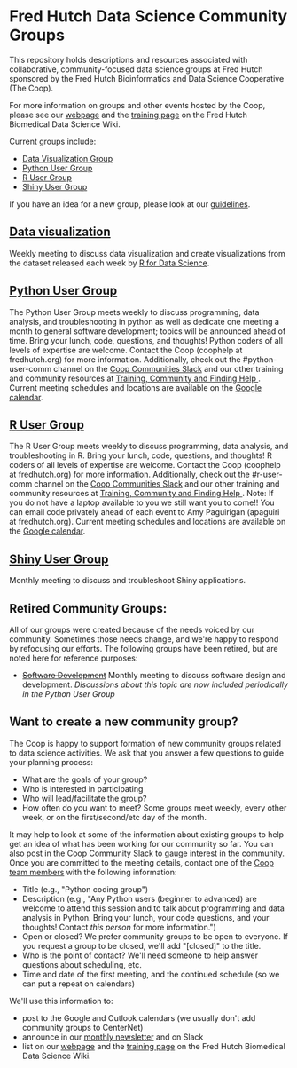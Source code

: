 # Fred Hutch Data Science Community Groups

This repository holds descriptions and resources associated with collaborative, community-focused data science groups at Fred Hutch sponsored by the Fred Hutch Bioinformatics and Data Science Cooperative (The Coop).

For more information on groups and other events hosted by the Coop, please see our [webpage](https://research.fhcrc.org/coop/en/community/hosted-groups.html) and the [training page](https://github.com/fredhutch/community_groups) on the Fred Hutch Biomedical Data Science Wiki.

Current groups include:

- [Data Visualization Group](#data-visualization)
- [Python User Group](#python-coding)
- [R User Group](#r-coding)
- [Shiny User Group](#shiny-applications)

If you have an idea for a new group, please look at our [guidelines](#want-to-create-a-new-community-group).

## [Data visualization](data_viz.md)

Weekly meeting to discuss data visualization and create visualizations from the dataset released each week by [R for Data Science](https://github.com/rfordatascience/tidytuesday).

## [Python User Group](python_coding.md)

The Python User Group meets weekly to discuss programming, data analysis, and troubleshooting in python as well as dedicate one meeting a month to general software development; topics will be announced ahead of time. Bring your lunch, code, questions, and thoughts! Python coders of all levels of expertise are welcome. Contact the Coop (coophelp at fredhutch.org) for more information. Additionally, check out the #python-user-comm channel on the [Coop Communities Slack](https://fhbig.slack.com/) and our other training and community resources at [Training, Community and Finding Help
](https://sciwiki.fredhutch.org/scicomputing/reference_training/). Current meeting schedules and locations are available on the [Google calendar](https://calendar.google.com/calendar/r?cid=Z2QzMGRsaWZyaTRmdTdoMTA0Y3VxZGowZGdAZ3JvdXAuY2FsZW5kYXIuZ29vZ2xlLmNvbQ).

## [R User Group](R_coding.md)

The R User Group meets weekly to discuss programming, data analysis, and troubleshooting in R. Bring your lunch, code, questions, and thoughts! R coders of all levels of expertise are welcome. Contact the Coop (coophelp at fredhutch.org) for more information. Additionally, check out the #r-user-comm channel on the [Coop Communities Slack](https://fhbig.slack.com/) and our other training and community resources at [Training, Community and Finding Help
](https://sciwiki.fredhutch.org/scicomputing/reference_training/). Note: If you do not have a laptop available to you we still want you to come!! You can email code privately ahead of each event to Amy Paguirigan (apaguiri at fredhutch.org). Current meeting schedules and locations are available on the [Google calendar](https://calendar.google.com/calendar/r?cid=Z2QzMGRsaWZyaTRmdTdoMTA0Y3VxZGowZGdAZ3JvdXAuY2FsZW5kYXIuZ29vZ2xlLmNvbQ).

## [Shiny User Group](shiny.md)

Monthly meeting to discuss and troubleshoot Shiny applications.

## Retired Community Groups: 
All of our groups were created because of the needs voiced by our community. Sometimes those needs change, and we're happy to respond by refocusing our efforts. The following groups have been retired, but are noted here for reference purposes:

- [~~Software Development~~](software_dev.md) Monthly meeting to discuss software design and development. *Discussions about this topic are now included periodically in the Python User Group*

## Want to create a new community group?

The Coop is happy to support formation of new community groups related to data science activities. We ask that you answer a few questions to guide your planning process:

- What are the goals of your group?
- Who is interested in participating
- Who will lead/facilitate the group?
- How often do you want to meet? Some groups meet weekly, every other week, or on the first/second/etc day of the month.

It may help to look at some of the information about existing groups to help get an idea of what has been working for our community so far. You can also post in the Coop Community Slack to gauge interest in the community. Once you are committed to the meeting details, contact one of the [Coop team members](https://research.fhcrc.org/coop/en/contact.html) with the following information:

- Title (e.g., "Python coding group")
- Description (e.g., "Any Python users (beginner to advanced) are welcome to attend this session and to talk about programming and data analysis in Python. Bring your lunch, your code questions, and your thoughts! Contact *this person* for more information.")
- Open or closed? We prefer community groups to be open to everyone. If you request a group to be closed, we'll add "[closed]" to the title.
- Who is the point of contact? We'll need someone to help answer questions about scheduling, etc.
- Time and date of the first meeting, and the continued schedule (so we can put a repeat on calendars)

We'll use this information to:

- post to the Google and Outlook calendars (we usually don't add community groups to CenterNet)
- announce in our [monthly newsletter](https://research.fhcrc.org/coop/en/newsletter.html) and on Slack
- list on our [webpage](https://research.fhcrc.org/coop/en/community/hosted-groups.html) and the [training page](https://github.com/fredhutch/community_groups) on the Fred Hutch Biomedical Data Science Wiki.
